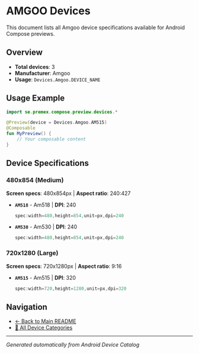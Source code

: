 # AMGOO Devices

This document lists all Amgoo device specifications available for Android Compose previews.

## Overview

- **Total devices**: 3
- **Manufacturer**: Amgoo
- **Usage**: `Devices.Amgoo.DEVICE_NAME`

## Usage Example

```kotlin
import se.premex.compose.preview.devices.*

@Preview(device = Devices.Amgoo.AM515)
@Composable
fun MyPreview() {
    // Your composable content
}
```

## Device Specifications

### 480x854 (Medium)

**Screen specs**: 480x854px | **Aspect ratio**: 240:427

- **`AM518`** - Am518 | **DPI**: 240
  ```kotlin
  spec:width=480,height=854,unit=px,dpi=240
  ```

- **`AM530`** - Am530 | **DPI**: 240
  ```kotlin
  spec:width=480,height=854,unit=px,dpi=240
  ```

### 720x1280 (Large)

**Screen specs**: 720x1280px | **Aspect ratio**: 9:16

- **`AM515`** - Am515 | **DPI**: 320
  ```kotlin
  spec:width=720,height=1280,unit=px,dpi=320
  ```

## Navigation

- [← Back to Main README](../../README.md)
- [📱 All Device Categories](../README.md)

---
*Generated automatically from Android Device Catalog*
